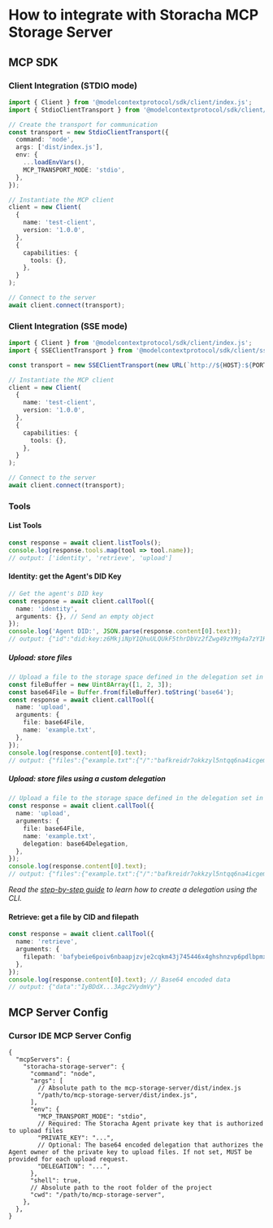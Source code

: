 # How to integrate with Storacha MCP Storage Server

## MCP SDK

### Client Integration (STDIO mode)

```typescript
import { Client } from '@modelcontextprotocol/sdk/client/index.js';
import { StdioClientTransport } from '@modelcontextprotocol/sdk/client/stdio.js';

// Create the transport for communication
const transport = new StdioClientTransport({
  command: 'node',
  args: ['dist/index.js'],
  env: {
    ...loadEnvVars(),
    MCP_TRANSPORT_MODE: 'stdio',
  },
});

// Instantiate the MCP client
client = new Client(
  {
    name: 'test-client',
    version: '1.0.0',
  },
  {
    capabilities: {
      tools: {},
    },
  }
);

// Connect to the server
await client.connect(transport);
```

### Client Integration (SSE mode)

```typescript
import { Client } from '@modelcontextprotocol/sdk/client/index.js';
import { SSEClientTransport } from '@modelcontextprotocol/sdk/client/sse.js';

const transport = new SSEClientTransport(new URL(`http://${HOST}:${PORT}/sse`));

// Instantiate the MCP client
client = new Client(
  {
    name: 'test-client',
    version: '1.0.0',
  },
  {
    capabilities: {
      tools: {},
    },
  }
);

// Connect to the server
await client.connect(transport);
```

### Tools

#### List Tools

```typescript
const response = await client.listTools();
console.log(response.tools.map(tool => tool.name));
// output: ['identity', 'retrieve', 'upload']
```

#### Identity: get the Agent's DID Key

```typescript
// Get the agent's DID key
const response = await client.callTool({
  name: 'identity',
  arguments: {}, // Send an empty object
});
console.log('Agent DID:', JSON.parse(response.content[0].text));
// output: {"id":"did:key:z6MkjiNpY1QhuULQUkF5thrDbVz2fZwg49zYMg4a7zY1KDr9"}
```

##### Upload: store files

```typescript
// Upload a file to the storage space defined in the delegation set in the MCP Server
const fileBuffer = new Uint8Array([1, 2, 3]);
const base64File = Buffer.from(fileBuffer).toString('base64');
const response = await client.callTool({
  name: 'upload',
  arguments: {
    file: base64File,
    name: 'example.txt',
  },
});
console.log(response.content[0].text);
// output: {"files":{"example.txt":{"/":"bafkreidr7okkzyl5ntqq6na4icgemmlhqpsznofxy6os4aokh3ut3fwwhy"}},"root":{"/":"bafybeie6poiv6nbaapjzvje2cqkm43j745446x4ghshnzvp6pdlbpmxc4e"},"url":"https://storacha.link/ipfs/bafybeie6poiv6nbaapjzvje2cqkm43j745446x4ghshnzvp6pdlbpmxc4e"}
```

##### Upload: store files using a custom delegation

```typescript
// Upload a file to the storage space defined in the delegation set in the upload request
const response = await client.callTool({
  name: 'upload',
  arguments: {
    file: base64File,
    name: 'example.txt',
    delegation: base64Delegation,
  },
});
console.log(response.content[0].text);
// output: {"files":{"example.txt":{"/":"bafkreidr7okkzyl5ntqq6na4icgemmlhqpsznofxy6os4aokh3ut3fwwhy"}},"root":{"/":"bafybeie6poiv6nbaapjzvje2cqkm43j745446x4ghshnzvp6pdlbpmxc4e"},"url":"https://storacha.link/ipfs/bafybeie6poiv6nbaapjzvje2cqkm43j745446x4ghshnzvp6pdlbpmxc4e"}
```

_Read the [step-by-step guide](https://docs.storacha.network/concepts/ucan/#step-by-step-delegation-with-w3cli) to learn how to create a delegation using the CLI._

#### Retrieve: get a file by CID and filepath

```typescript
const response = await client.callTool({
  name: 'retrieve',
  arguments: {
    filepath: 'bafybeie6poiv6nbaapjzvje2cqkm43j745446x4ghshnzvp6pdlbpmxc4e/example.txt',
  },
});
console.log(response.content[0].text); // Base64 encoded data
// output: {"data":"IyBDdX...3Agc2VydmVy"}
```

## MCP Server Config

### Cursor IDE MCP Server Config

```jsonc
{
  "mcpServers": {
    "storacha-storage-server": {
      "command": "node",
      "args": [
        // Absolute path to the mcp-storage-server/dist/index.js
        "/path/to/mcp-storage-server/dist/index.js",
      ],
      "env": {
        "MCP_TRANSPORT_MODE": "stdio",
        // Required: The Storacha Agent private key that is authorized to upload files
        "PRIVATE_KEY": "...",
        // Optional: The base64 encoded delegation that authorizes the Agent owner of the private key to upload files. If not set, MUST be provided for each upload request.
        "DELEGATION": "...",
      },
      "shell": true,
      // Absolute path to the root folder of the project
      "cwd": "/path/to/mcp-storage-server",
    },
  },
}
```
